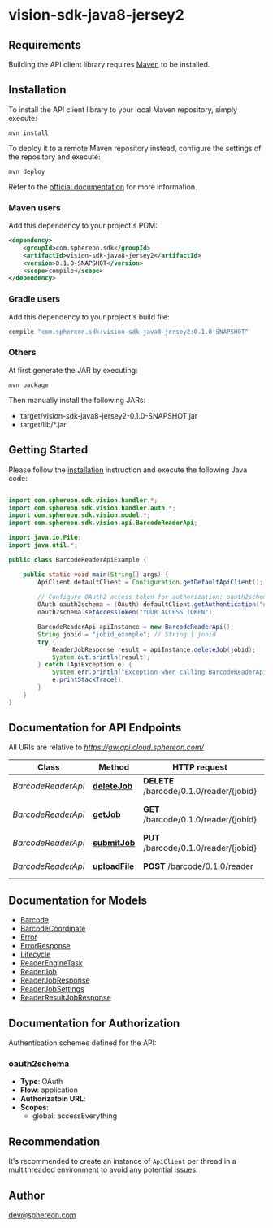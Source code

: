 # vision-sdk-java8-jersey2

## Requirements

Building the API client library requires [Maven](https://maven.apache.org/) to be installed.

## Installation

To install the API client library to your local Maven repository, simply execute:

```shell
mvn install
```

To deploy it to a remote Maven repository instead, configure the settings of the repository and execute:

```shell
mvn deploy
```

Refer to the [official documentation](https://maven.apache.org/plugins/maven-deploy-plugin/usage.html) for more information.

### Maven users

Add this dependency to your project's POM:

```xml
<dependency>
    <groupId>com.sphereon.sdk</groupId>
    <artifactId>vision-sdk-java8-jersey2</artifactId>
    <version>0.1.0-SNAPSHOT</version>
    <scope>compile</scope>
</dependency>
```

### Gradle users

Add this dependency to your project's build file:

```groovy
compile "com.sphereon.sdk:vision-sdk-java8-jersey2:0.1.0-SNAPSHOT"
```

### Others

At first generate the JAR by executing:

    mvn package

Then manually install the following JARs:

* target/vision-sdk-java8-jersey2-0.1.0-SNAPSHOT.jar
* target/lib/*.jar

## Getting Started

Please follow the [installation](#installation) instruction and execute the following Java code:

```java

import com.sphereon.sdk.vision.handler.*;
import com.sphereon.sdk.vision.handler.auth.*;
import com.sphereon.sdk.vision.model.*;
import com.sphereon.sdk.vision.api.BarcodeReaderApi;

import java.io.File;
import java.util.*;

public class BarcodeReaderApiExample {

    public static void main(String[] args) {
        ApiClient defaultClient = Configuration.getDefaultApiClient();
        
        // Configure OAuth2 access token for authorization: oauth2schema
        OAuth oauth2schema = (OAuth) defaultClient.getAuthentication("oauth2schema");
        oauth2schema.setAccessToken("YOUR ACCESS TOKEN");

        BarcodeReaderApi apiInstance = new BarcodeReaderApi();
        String jobid = "jobid_example"; // String | jobid
        try {
            ReaderJobResponse result = apiInstance.deleteJob(jobid);
            System.out.println(result);
        } catch (ApiException e) {
            System.err.println("Exception when calling BarcodeReaderApi#deleteJob");
            e.printStackTrace();
        }
    }
}

```

## Documentation for API Endpoints

All URIs are relative to *https://gw.api.cloud.sphereon.com/*

Class | Method | HTTP request | Description
------------ | ------------- | ------------- | -------------
*BarcodeReaderApi* | [**deleteJob**](docs/BarcodeReaderApi.md#deleteJob) | **DELETE** /barcode/0.1.0/reader/{jobid} | Delete a job manually
*BarcodeReaderApi* | [**getJob**](docs/BarcodeReaderApi.md#getJob) | **GET** /barcode/0.1.0/reader/{jobid} | Job definition and state
*BarcodeReaderApi* | [**submitJob**](docs/BarcodeReaderApi.md#submitJob) | **PUT** /barcode/0.1.0/reader/{jobid} | Submit job for reading
*BarcodeReaderApi* | [**uploadFile**](docs/BarcodeReaderApi.md#uploadFile) | **POST** /barcode/0.1.0/reader | Upload the file


## Documentation for Models

 - [Barcode](docs/Barcode.md)
 - [BarcodeCoordinate](docs/BarcodeCoordinate.md)
 - [Error](docs/Error.md)
 - [ErrorResponse](docs/ErrorResponse.md)
 - [Lifecycle](docs/Lifecycle.md)
 - [ReaderEngineTask](docs/ReaderEngineTask.md)
 - [ReaderJob](docs/ReaderJob.md)
 - [ReaderJobResponse](docs/ReaderJobResponse.md)
 - [ReaderJobSettings](docs/ReaderJobSettings.md)
 - [ReaderResultJobResponse](docs/ReaderResultJobResponse.md)


## Documentation for Authorization

Authentication schemes defined for the API:
### oauth2schema

- **Type**: OAuth
- **Flow**: application
- **Authorizatoin URL**: 
- **Scopes**: 
  - global: accessEverything


## Recommendation

It's recommended to create an instance of `ApiClient` per thread in a multithreaded environment to avoid any potential issues.

## Author

dev@sphereon.com

